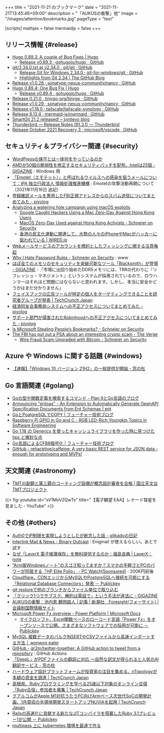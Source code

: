 +++
title = "2021-11-21 のブックマーク"
date =  "2021-11-21T13:45:46+09:00"
description = "「AUKUSの衝撃」他"
image = "/images/attention/bookmarks.jpg"
pageType = "text"

[scripts]
  mathjax = false
  mermaidjs = false
+++

## リリース情報 {#release}

- [Hugo 0.89.3: A couple of Bug Fixes | Hugo](https://gohugo.io/news/0.89.3-relnotes/)
  - [Release v0.89.3 · gohugoio/hugo · GitHub](https://github.com/gohugoio/hugo/releases/tag/v0.89.3)
- [git/2.34.0.txt at v2.34.0 · git/git · GitHub](https://github.com/git/git/blob/v2.34.0/Documentation/RelNotes/2.34.0.txt)
  - [Release Git for Windows 2.34.0 · git-for-windows/git · GitHub](https://github.com/git-for-windows/git/releases/tag/v2.34.0.windows.1)
  - [Highlights from Git 2.34 | The GitHub Blog](https://github.blog/2021-11-15-highlights-from-git-2-34/)
- [Release v1.0.28 · sonatype-nexus-community/nancy · GitHub](https://github.com/sonatype-nexus-community/nancy/releases/tag/v1.0.28)
- [Hugo 0.89.4: One Bug Fix | Hugo](https://gohugo.io/news/0.89.4-relnotes/)
  - [Release v0.89.4 · gohugoio/hugo · GitHub](https://github.com/gohugoio/hugo/releases/tag/v0.89.4)
- [Release 0.21.0 · tinygo-org/tinygo · GitHub](https://github.com/tinygo-org/tinygo/releases/tag/v0.21.0)
- [Release v1.0.29 · sonatype-nexus-community/nancy · GitHub](https://github.com/sonatype-nexus-community/nancy/releases/tag/v1.0.29)
- [Release v1.18.0 · tailscale/tailscale-synology · GitHub](https://github.com/tailscale/tailscale-synology/releases/tag/v1.18.0)
- [Release 8.13.4 · mermaid-js/mermaid · GitHub](https://github.com/mermaid-js/mermaid/releases/tag/8.13.4)
- [SmartGit 21.2 released! – syntevo blog](https://www.syntevo.com/blog/?p=5186)
- [Thunderbird — Release Notes (91.3.1) — Thunderbird](https://www.thunderbird.net/en-US/thunderbird/91.3.1/releasenotes/)
- [Release October 2021 Recovery 3 · microsoft/vscode · GitHub](https://github.com/microsoft/vscode/releases/tag/1.62.3)

## セキュリティ＆プライバシー関連 {#security}

- [WordPressの保守とは一体何をやっているのか](https://zenn.dev/web_tanuki/articles/5349efd0af7be0)
- [AMDが50個の脆弱性を修正するセキュリティパッチを配布、Intelは25個 - GIGAZINE](https://gigazine.net/news/20211115-amd-intel-fixes-dozens-security-flaws/) : Windows 用
- [「Emotet（エモテット）」と呼ばれるウイルスへの感染を狙うメールについて：IPA 独立行政法人 情報処理推進機構](https://www.ipa.go.jp/security/announce/20191202.html#L16) : Emotetの攻撃活動再開について（2021年11月16日 追記）
- [登録確認メールを悪用したFBI正規アドレスからのスパム送信についてまとめてみた - piyolog](https://piyolog.hatenadiary.jp/entry/2021/11/15/063225)
- [Analyzing a watering hole campaign using macOS exploits](https://blog.google/threat-analysis-group/analyzing-watering-hole-campaign-using-macos-exploits/)
  - [Google Caught Hackers Using a Mac Zero-Day Against Hong Kong Users](https://www.vice.com/en/article/93bw8y/google-caught-hackers-using-a-mac-zero-day-against-hong-kong-users)
  - [MacOS Zero-Day Used against Hong Kong Activists - Schneier on Security](https://www.schneier.com/blog/archives/2021/11/macos-zero-day-used-against-hong-kong-activists.html)
  - [香港の民主化運動に関連して、大勢の人々のiPhoneやMacがハッカーに狙われている | WIRED.jp](https://wired.jp/2021/11/15/ios-macos-hacks-hong-kong-watering-hole/)
- [Webメールサービスのアカウントを標的としたフィッシングに関する注意喚起](https://www.jpcert.or.jp/at/2021/at210049.html)
- [Why I Hate Password Rules - Schneier on Security](https://www.schneier.com/blog/archives/2021/11/why-i-hate-password-rules.html) : www
- [ほぼ全てのメモリのセキュリティを突破可能なツール「Blacksmith」が登場 - GIGAZINE](https://gigazine.net/news/20211116-ddr4-memory-rowhammer-blacksmith/) : 「市場に出回り始めたDDR5メモリには、TRRの代わりに『リフレッシュ・マネジメント』というシステムが採用されているので、ロウハンマーはそれほど問題にはならないと思われます。しかし、本当に安全かどうかはまだ分かりません」
- [フェイスブックの広告ツールが特定の個人をターゲティングできることを研究者グループが発表  |  TechCrunch Japan](https://jp.techcrunch.com/2021/11/16/2021-10-15-researchers-show-facebooks-ad-tools-can-target-a-single-user/)
- [経済同友会事務局システムへの不正アクセスについてまとめてみた - piyolog](https://piyolog.hatenadiary.jp/entry/2021/11/19/232724)
- [サポート部門が侵害されたRobinhoodへの不正アクセスについてまとめてみた - piyolog](https://piyolog.hatenadiary.jp/entry/2021/11/18/060630)
- [Is Microsoft Stealing People’s Bookmarks? - Schneier on Security](https://www.schneier.com/blog/archives/2021/11/is-microsoft-stealing-peoples-bookmarks.html)
- [The FBI has put out a PSA about an interesting crypto scam - The Verge](https://www.theverge.com/2021/11/5/22765900/crypto-scam-fbi-psa-atm-qr-code-wire-transfer-con-artist)
  - [Wire Fraud Scam Upgraded with Bitcoin - Schneier on Security](https://www.schneier.com/blog/archives/2021/11/wire-fraud-scam-upgraded-with-bitcoin.html)

## Azure や Windows に関する話題 {#windows}

- [【速報】「Windows 10 バージョン 21H2」の一般提供が開始 - 窓の杜](https://forest.watch.impress.co.jp/docs/news/1366924.html)

## Go 言語関連 {#golang}

- [Goの型や関数定義を検索するコマンド - Plan 9とGo言語のブログ](https://blog.lufia.org/entry/2021/11/15/135843)
- [Announcing "entoas" - An Extension to Automatically Generate OpenAPI Specification Documents from Ent Schemas | ent](https://entgo.io/blog/2021/11/15/announcing-entoas)
- [GoとPoatgreSQLでCOPY | フューチャー技術ブログ](https://future-architect.github.io/articles/20210727a/)
- [Raspberry Pi GPIO in Go and C - RGB LED-Rich Youngkin Topics in Software Engineering](/post/sunfoundergpionotesrgbled/)
- [Go 1.18 の Generics を使ったキャッシュライブラリを作った時に見つけた tips と微妙な点](https://zenn.dev/codehex/articles/3e6935ee6d853e)
- [Go言語によるCFB8暗号化 | フューチャー技術ブログ](https://future-architect.github.io/articles/20211116a/)
- [GitHub - rehacktive/caffeine: A very basic REST service for JSON data - enough for prototyping and MVPs!](https://github.com/rehacktive/caffeine)

## 天文関連 {#astronomy}

- [TMTの副鏡と第三鏡のコーティング設備が概念設計審査を合格 | 国立天文台TMTプロジェクト](https://tmt.nao.ac.jp/blog/1577)

{{< fig-youtube id="sV1MoVZQwTs" title="【電子観望 EAA】レナード彗星を見ました - YouTube" >}}

## その他 {#others}

- [Auth0でIP制限を実現しようとしたが断念した話 - gitkadoの日記](https://gitkado.hatenadiary.jp/entry/20211114/1636868940)
- [Interlink Mail & News - Binary Outcast](https://binaryoutcast.com/projects/interlink/) : Enigmail が使えるらしい。あとで試す
- [なぜ「LayerX 電子帳簿保存」を無料提供するのか｜福島良典 | LayerX｜note](https://note.com/fukkyy/n/ne85218622928)
- [“Arm版Windowsノート”のスゴさ知ってますか？スマホの手軽さとPCのパワーが同居する「HP Elite Folio」  - PC Watch[Sponsored]](https://pc.watch.impress.co.jp/docs/topic/special/1359069.html) : 200K円前後
- [Cloudflare、CDNエッジからMySQLやPostgreSQLへ接続を可能にする「Relational Database Connectors」発表 － Publickey](https://www.publickey1.jp/blog/21/cloudflarecdnmysqlpostgresqlrelational_database_connectors.html)
- [git restoreで他のブランチからファイル単位で取り込む](https://zenn.dev/atu4403/articles/howto-git-restore)
- [「クリック1つでサブスク、解約は電話で」という手法が違法に - GIGAZINE](https://gigazine.net/news/20211118-click-subscribe-call-cancel/)
- [AUKUSの衝撃：池内恵,鶴岡路人 | 記事 | 新潮社　Foresight(フォーサイト) | 会員制国際情報サイト](https://www.fsight.jp/articles/-/48407)
- [Microsoft Power Fx overview - Power Platform | Microsoft Docs](https://docs.microsoft.com/en-us/power-platform/power-fx/overview)
  - [マイクロソフト、Excel関数ベースのローコード言語「Power Fx」をオープンソースで公開。さまざまなソフトウェアでの採用が可能に － Publickey](https://www.publickey1.jp/blog/21/excelpower_fx.html)
- [MySQL 複数データのバルクINSERTやCSVファイルから高速インポートする方法 │ wonwon eater](https://wonwon-eater.com/mysql-insert/)
- [GitHub - gr2m/twitter-together: A GitHub action to tweet from a repository](https://github.com/gr2m/twitter-together) : GitHub Actions
- [「DeepL」がPDFファイルの翻訳に対応 ～自然な訳文が得られると人気のAI翻訳サービス - 窓の杜](https://forest.watch.impress.co.jp/docs/news/1367650.html)
- [ハードウェア設計プラットフォームが投資家の注目を集める、nTopologyが多額の資金を調達  |  TechCrunch Japan](https://jp.techcrunch.com/2021/11/20/2021-11-18-hardware-design-platform-ntopology-raises-65m/)
- [島根県、Rubyプログラミングを学べる25歳以下対象のオンライン合宿「Ruby合宿」参加者を募集  |  TechCrunch Japan](https://jp.techcrunch.com/2021/11/17/shimane-pref-ruby-camp/)
- [クアルコムがApple M1対抗うたうPC向けArmベース次世代SoCの開発計画、1月買収の半導体開発スタートアップNUVIAを起用  |  TechCrunch Japan](https://jp.techcrunch.com/2021/11/18/qualcomm-combat-apple-silicon-pc-chips/)
- [Railsの高速化に貢献する新たなJITコンパイラを搭載したRuby 3.1プレビュー1が公開 － Publickey](https://www.publickey1.jp/blog/21/railsjitruby_311.html)
- [multipass 上に kubernetes 環境を最速で作る](https://zenn.dev/mattn/articles/736874d5a1b7de)
